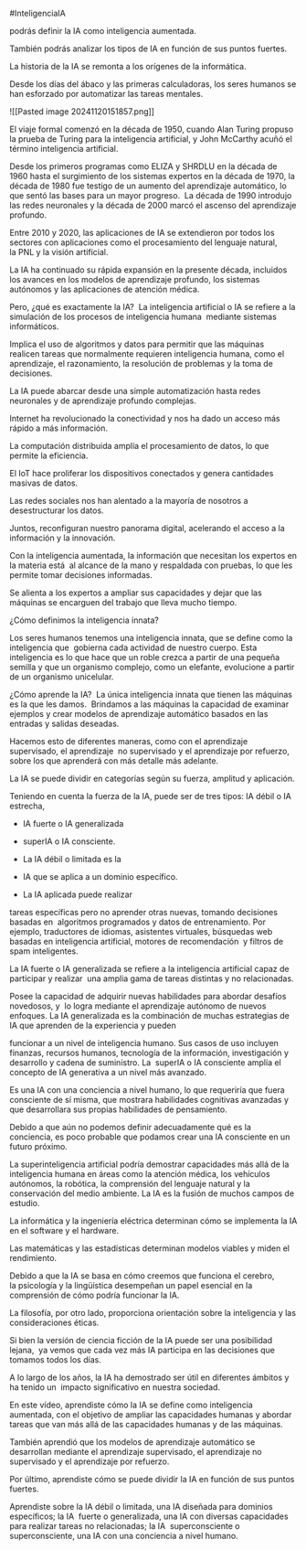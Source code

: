 #InteligenciaIA

podrás definir la IA como inteligencia aumentada. 

También podrás analizar los tipos de IA en función de sus puntos fuertes. 

La historia de la IA se remonta a los orígenes de la informática. 

Desde los días del ábaco y las primeras calculadoras, los seres humanos se han esforzado por automatizar las tareas mentales. 

![[Pasted image 20241120151857.png]]


El viaje formal comenzó en la década de 1950, cuando Alan Turing propuso 
la prueba de Turing para la inteligencia artificial, y John McCarthy acuñó el término inteligencia artificial. 

Desde los primeros programas como ELIZA y SHRDLU en la década de 1960 hasta el surgimiento de los sistemas expertos en la década de 1970, la década de 1980 fue testigo de un aumento del aprendizaje automático, lo que sentó las bases para un mayor progreso. 
La década de 1990 introdujo las redes neuronales y la década de 2000 marcó el ascenso del aprendizaje profundo. 

Entre 2010 y 2020, las aplicaciones de IA se extendieron por todos los sectores con aplicaciones
como el procesamiento del lenguaje natural, la PNL y la visión artificial. 

La IA ha continuado su rápida expansión en la presente década, incluidos los avances en los modelos de aprendizaje profundo, los sistemas autónomos y las aplicaciones de atención médica. 

Pero, ¿qué es exactamente la IA? 
La inteligencia artificial o IA se refiere a la simulación de los procesos de inteligencia humana 
mediante sistemas informáticos. 

Implica el uso de algoritmos y datos para permitir que las máquinas realicen tareas que normalmente requieren inteligencia humana, como el aprendizaje, el razonamiento, la resolución de problemas y la toma de decisiones. 

La IA puede abarcar desde una simple automatización hasta redes neuronales y de aprendizaje profundo complejas. 

Internet ha revolucionado la conectividad y nos ha dado un acceso más rápido a más información. 

La computación distribuida amplía el procesamiento de datos, lo que permite la eficiencia. 

El IoT hace proliferar los dispositivos conectados y genera cantidades masivas de datos. 

Las redes sociales nos han alentado a la mayoría de nosotros a desestructurar los datos. 

Juntos, reconfiguran nuestro panorama digital, acelerando el acceso a la información y la innovación. 

Con la inteligencia aumentada, la información que necesitan los expertos en la materia está 
al alcance de la mano y respaldada con pruebas, lo que les permite tomar decisiones informadas. 

Se alienta a los expertos a ampliar sus capacidades y dejar que las máquinas se encarguen del trabajo que lleva mucho tiempo. 

¿Cómo definimos la inteligencia innata? 

Los seres humanos tenemos una inteligencia innata, que se define como la inteligencia que 
gobierna cada actividad de nuestro cuerpo. Esta inteligencia es lo que hace que un roble crezca a
partir de una pequeña semilla y que un organismo complejo, como un elefante, evolucione a partir de un organismo unicelular. 

¿Cómo aprende la IA? 
La única inteligencia innata que tienen las máquinas es la que les damos. 
Brindamos a las máquinas la capacidad de examinar ejemplos y crear modelos de aprendizaje automático basados en las entradas y salidas deseadas. 

Hacemos esto de diferentes maneras, como con el aprendizaje supervisado, el aprendizaje 
no supervisado y el aprendizaje por refuerzo, sobre los que aprenderá con más detalle más adelante. 

La IA se puede dividir en categorías según su fuerza, amplitud y aplicación. 

Teniendo en cuenta la fuerza de la IA, puede ser de tres tipos: IA débil o IA estrecha, 
* IA fuerte o IA generalizada 

* superIA o IA consciente. 

* La IA débil o limitada es la 

* IA que se aplica a un dominio específico. 

* La IA aplicada puede realizar 

tareas específicas pero no aprender otras nuevas, tomando decisiones basadas en 
algoritmos programados y datos de entrenamiento. Por ejemplo, traductores de idiomas, asistentes virtuales, búsquedas web basadas en inteligencia artificial, motores de recomendación 
y filtros de spam inteligentes. 

La IA fuerte o IA generalizada se refiere a la inteligencia artificial capaz de participar y realizar 
una amplia gama de tareas distintas y no relacionadas. 

Posee la capacidad de adquirir nuevas habilidades para abordar desafíos novedosos, y 
lo logra mediante el aprendizaje autónomo de nuevos enfoques. La IA generalizada es la combinación de muchas estrategias de IA que aprenden de la experiencia y pueden 

funcionar a un nivel de inteligencia humano. Sus casos de uso incluyen finanzas, recursos humanos, tecnología de la información, investigación y desarrollo y cadena de suministro. La 
superIA o IA consciente amplía el concepto de IA generativa a un nivel más avanzado. 

Es una IA con una conciencia a nivel humano, lo que requeriría que fuera consciente de sí misma, que mostrara habilidades cognitivas avanzadas y que desarrollara sus propias habilidades de pensamiento. 

Debido a que aún no podemos definir adecuadamente qué es la conciencia, es poco probable que podamos crear una IA consciente en un futuro próximo. 

La superinteligencia artificial podría demostrar capacidades más allá de la inteligencia humana en áreas como la atención médica, los vehículos autónomos, la robótica, la comprensión del lenguaje natural y la conservación del medio ambiente. La IA es la fusión de muchos campos de estudio. 

La informática y la ingeniería eléctrica determinan cómo se implementa la IA en el software y el hardware. 

Las matemáticas y las estadísticas determinan modelos viables y miden el rendimiento. 

Debido a que la IA se basa en cómo creemos que funciona el cerebro, la psicología y la lingüística desempeñan un papel esencial en la comprensión de cómo podría funcionar la IA. 

La filosofía, por otro lado, proporciona orientación sobre la inteligencia y las consideraciones éticas. 

Si bien la versión de ciencia ficción de la IA puede ser una posibilidad lejana, 
ya vemos que cada vez más IA participa en las decisiones que tomamos todos los días. 

A lo largo de los años, la IA ha demostrado ser útil en diferentes ámbitos y ha tenido un 
impacto significativo en nuestra sociedad. 

En este vídeo, aprendiste cómo la IA se define como inteligencia aumentada, con el objetivo de ampliar las capacidades humanas y abordar tareas que van más allá de las capacidades humanas y de las máquinas. 

También aprendió que los modelos de aprendizaje automático se desarrollan mediante el aprendizaje supervisado, el aprendizaje no supervisado y el aprendizaje por refuerzo. 

Por último, aprendiste cómo se puede dividir la IA en función de sus puntos fuertes. 

Aprendiste sobre la IA débil o limitada, una IA diseñada para dominios específicos; la IA 
fuerte o generalizada, una IA con diversas capacidades para realizar tareas no relacionadas; la IA 
superconsciente o superconsciente, una IA con una conciencia a nivel humano.